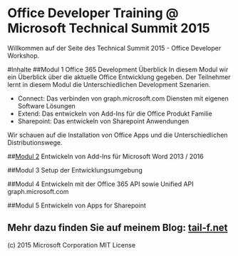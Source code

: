 # Office Developer Training @ Microsoft Technical Summit 2015

Willkommen auf der Seite des Technical Summit 2015 - Office Developer Workshop.

#Inhalte
##Modul 1
Office 365 Development Überblick
In diesem Modul wir ein Überblick über die aktuelle Office Entwicklung gegeben. 
Der Teilnehmer lernt in diesem Modul die Unterschiedlichen Development Szenarien.
- Connect: Das verbinden von graph.microsoft.com Diensten mit eigenen Software Lösungen
- Extend: Das entwickeln von Add-Ins für die Office Produkt Familie
- Sharepoint: Das entwickeln von Sharepoint Anwendungen

Wir schauen auf die Installation von Office Apps und die Unterschiedlichen Distributionswege.

##[Modul 2](https://github.com/patbosc/officedevts2015/blob/master/O3652-2%20Office%20Word%20Add-ins/Lab.md)
Entwickeln von Add-Ins für Microsoft Word 2013 / 2016

##Modul 3
Setup der Entwicklungsumgebung

##Modul 4
Entwickeln mit der Office 365 API sowie Unified API graph.microsoft.com

##Modul 5
Entwickeln von Apps for Sharepoint

Mehr dazu finden Sie auf meinem Blog: [tail-f.net](www.tail-f.net)
-----------------------
(c) 2015 Microsoft Corporation
MIT License
